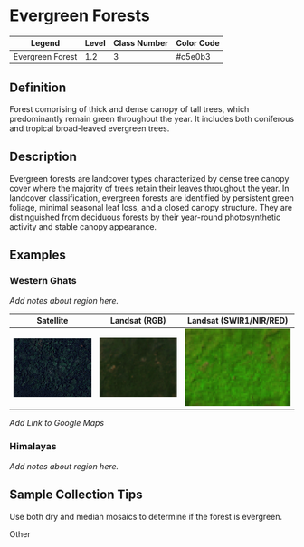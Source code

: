 # Evergreen Forests

| Legend | Level | Class Number | Color Code |
| ------ | ----- | -------------| ---------- |
| Evergreen Forest | 1.2 | 3 | #c5e0b3 |

## Definition

Forest comprising of thick and dense canopy of tall trees, which predominantly remain green throughout the year. It includes both coniferous and tropical broad-leaved evergreen trees. 

## Description

 Evergreen forests are landcover types characterized by dense tree canopy cover where the majority of trees retain their leaves throughout the year. In landcover classification, evergreen forests are identified by persistent green foliage, minimal seasonal leaf loss, and a closed canopy structure. They are distinguished from deciduous forests by their year-round photosynthetic activity and stable canopy appearance.

 ## Examples

### Western Ghats

*Add notes about region here.*


| Satellite | Landsat (RGB) | Landsat (SWIR1/NIR/RED) |
|-----------|---------------|-------------------------|
| <img src="images/western_ghats_evergreen_satellite.png" width="400px" /> | <img src="images/western_ghats_evergreen_landsat_rgb.png" width="400px" /> | <img src="images/western_ghats_evergreen_landsat_fcc.png" width="400px" /> |

*Add Link to Google Maps*

### Himalayas

*Add notes about region here.*


## Sample Collection Tips

Use both dry and median mosaics to determine if the forest is evergreen. 

Other
